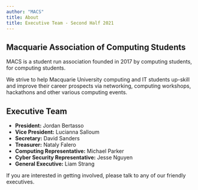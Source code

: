 ```yaml
---
author: "MACS"
title: About 
title: Executive Team -	Second Half 2021
---
```


## Macquarie Association of Computing Students

MACS is a student run association founded in 2017 by computing students, for computing students.

We strive to help Macquarie University computing and IT students up-skill and improve their career prospects via networking, computing workshops, hackathons and other various computing events.

## Executive Team
- **President:** Jordan Bertasso
- **Vice President:** Lucianna Salloum
- **Secretary:** David Sanders
- **Treasurer:** Nataly Falero
- **Computing Representative:** Michael Parker
- **Cyber Security Representative:** Jesse Nguyen
- **General Executive:** Liam Strang

If you are interested in getting involved, please talk to any of our friendly executives.
